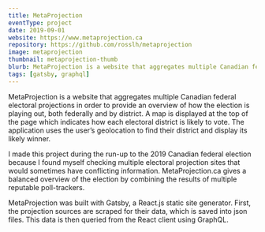 ```yaml
---
title: MetaProjection
eventType: project
date: 2019-09-01
website: https://www.metaprojection.ca
repository: https://github.com/rosslh/metaprojection
image: metaprojection
thumbnail: metaprojection-thumb
blurb: MetaProjection is a website that aggregates multiple Canadian federal electoral projections in order to provide an overview of how the election is playing out, both federally and by district.
tags: [gatsby, graphql]
---
```


MetaProjection is a website that aggregates multiple Canadian federal electoral projections in order to provide an overview of how the election is playing out, both federally and by district. A map is displayed at the top of the page which indicates how each electoral district is likely to vote. The application uses the user’s geolocation to find their district and display its likely winner.

I made this project during the run-up to the 2019 Canadian federal election because I found myself checking multiple electoral projection sites that would sometimes have conflicting information. MetaProjection.ca gives a balanced overview of the election by combining the results of multiple reputable poll-trackers.

MetaProjection was built with Gatsby, a React.js static site generator. First, the projection sources are scraped for their data, which is saved into json files. This data is then queried from the React client using GraphQL.